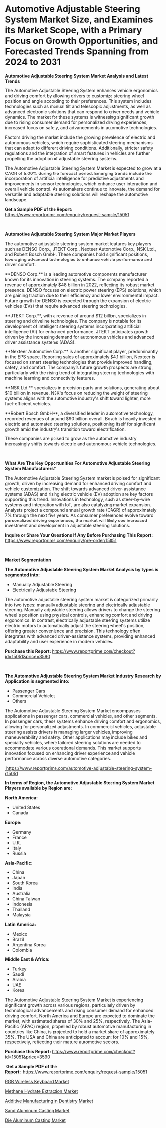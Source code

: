 <p><h1>Automotive Adjustable Steering System Market Size, and Examines its Market Scope, with a Primary Focus on Growth Opportunities, and Forecasted Trends Spanning from 2024 to 2031</h1></p><p><strong>Automotive Adjustable Steering System Market Analysis and Latest Trends</strong></p>
<p><p>The Automotive Adjustable Steering System enhances vehicle ergonomics and driving comfort by allowing drivers to customize steering wheel position and angle according to their preferences. This system includes technologies such as manual tilt and telescopic adjustments, as well as advanced electronic solutions that can respond to driver needs and vehicle dynamics. The market for these systems is witnessing significant growth due to rising consumer demand for personalized driving experiences, increased focus on safety, and advancements in automotive technologies.</p><p>Factors driving the market include the growing prevalence of electric and autonomous vehicles, which require sophisticated steering mechanisms that can adapt to different driving conditions. Additionally, stricter safety regulations and the integration of smart features in vehicles are further propelling the adoption of adjustable steering systems. </p><p>The Automotive Adjustable Steering System Market is expected to grow at a CAGR of 5.00% during the forecast period. Emerging trends include the incorporation of artificial intelligence for predictive adjustments and improvements in sensor technologies, which enhance user interaction and overall vehicle control. As automakers continue to innovate, the demand for versatile and adaptable steering solutions will reshape the automotive landscape.</p></p>
<p><strong>Get a Sample PDF of the Report:&nbsp;</strong> <a href="https://www.reportprime.com/enquiry/request-sample/15051?utm_campaign=1836&utm_medium=2&utm_source=Github&utm_content=ia&utm_term=29112024&utm_id=automotive-adjustable-steering-system">https://www.reportprime.com/enquiry/request-sample/15051</a></p>
<p>&nbsp;</p>
<p><strong>Automotive Adjustable Steering System Major Market Players</strong></p>
<p><p>The automotive adjustable steering system market features key players such as DENSO Corp., JTEKT Corp., Nexteer Automotive Corp., NSK Ltd., and Robert Bosch GmbH. These companies hold significant positions, leveraging advanced technologies to enhance vehicle performance and driver comfort.</p><p>**DENSO Corp.** is a leading automotive components manufacturer known for its innovation in steering systems. The company reported a revenue of approximately $48 billion in 2022, reflecting its robust market presence. DENSO focuses on electric power steering (EPS) solutions, which are gaining traction due to their efficiency and lower environmental impact. Future growth for DENSO is expected through the expansion of electric vehicles (EVs) that require advanced steering technologies.</p><p>**JTEKT Corp.**, with a revenue of around $12 billion, specializes in steering and driveline technologies. The company is notable for its development of intelligent steering systems incorporating artificial intelligence (AI) for enhanced performance. JTEKT anticipates growth driven by the increasing demand for autonomous vehicles and advanced driver assistance systems (ADAS).</p><p>**Nexteer Automotive Corp.** is another significant player, predominantly in the EPS space. Reporting sales of approximately $4.1 billion, Nexteer is focused on smart steering technologies that provide improved handling, safety, and comfort. The company’s future growth prospects are strong, particularly with the rising trend of integrating steering technologies with machine learning and connectivity features.</p><p>**NSK Ltd.** specializes in precision parts and solutions, generating about $10 billion in revenue. NSK's focus on reducing the weight of steering systems aligns with the automotive industry's shift toward lighter, more fuel-efficient vehicles.</p><p>**Robert Bosch GmbH**, a diversified leader in automotive technology, recorded revenues of around $90 billion overall. Bosch is heavily invested in electric and automated steering solutions, positioning itself for significant growth amid the industry's transition toward electrification.</p><p>These companies are poised to grow as the automotive industry increasingly shifts towards electric and autonomous vehicle technologies.</p></p>
<p>&nbsp;</p>
<p><strong>What Are The Key Opportunities For Automotive Adjustable Steering System Manufacturers?</strong></p>
<p><p>The Automotive Adjustable Steering System market is poised for significant growth, driven by increasing demand for enhanced driving comfort and vehicle customization. The shift towards advanced driver-assistance systems (ADAS) and rising electric vehicle (EV) adoption are key factors supporting this trend. Innovations in technology, such as steer-by-wire systems and integration with IoT, are also catalyzing market expansion. Analysts project a compound annual growth rate (CAGR) of approximately 7% through the next five years. As consumer preferences evolve toward personalized driving experiences, the market will likely see increased investment and development in adjustable steering solutions.</p></p>
<p><strong>Inquire or Share Your Questions If Any Before Purchasing This Report:</strong> <a href="https://www.reportprime.com/enquiry/pre-order/15051?utm_campaign=1836&utm_medium=2&utm_source=Github&utm_content=ia&utm_term=29112024&utm_id=automotive-adjustable-steering-system">https://www.reportprime.com/enquiry/pre-order/15051</a></p>
<p>&nbsp;</p>
<p><strong>Market Segmentation</strong></p>
<p><strong>The Automotive Adjustable Steering System Market Analysis by types is segmented into:</strong></p>
<p><ul><li>Manually Adjustable Steering</li><li>Electrically Adjustable Steering</li></ul></p>
<p><p>The automotive adjustable steering system market is categorized primarily into two types: manually adjustable steering and electrically adjustable steering. Manually adjustable steering allows drivers to change the steering wheel's position using physical controls, enhancing comfort and driving ergonomics. In contrast, electrically adjustable steering systems utilize electric motors to automatically adjust the steering wheel's position, offering greater convenience and precision. This technology often integrates with advanced driver-assistance systems, providing enhanced adaptability and user experience in modern vehicles.</p></p>
<p><strong>Purchase this Report:&nbsp;</strong><a href="https://www.reportprime.com/checkout?id=15051&price=3590&utm_campaign=1836&utm_medium=2&utm_source=Github&utm_content=ia&utm_term=29112024&utm_id=automotive-adjustable-steering-system">https://www.reportprime.com/checkout?id=15051&price=3590</a></p>
<p>&nbsp;</p>
<p><strong>The Automotive Adjustable Steering System Market Industry Research by Application is segmented into:</strong></p>
<p><ul><li>Passenger Cars</li><li>Commercial Vehicles</li><li>Others</li></ul></p>
<p><p>The Automotive Adjustable Steering System Market encompasses applications in passenger cars, commercial vehicles, and other segments. In passenger cars, these systems enhance driving comfort and ergonomics, allowing for personalized adjustments. In commercial vehicles, adjustable steering assists drivers in managing larger vehicles, improving maneuverability and safety. Other applications may include bikes and specialty vehicles, where tailored steering solutions are needed to accommodate various operational demands. This market supports innovation focused on enhancing driver experience and vehicle performance across diverse automotive categories.</p></p>
<p><a href="https://www.reportprime.com/automotive-adjustable-steering-system-r15051?utm_campaign=1836&utm_medium=2&utm_source=Github&utm_content=ia&utm_term=29112024&utm_id=automotive-adjustable-steering-system">&nbsp;https://www.reportprime.com/automotive-adjustable-steering-system-r15051</a></p>
<p><strong>In terms of Region, the Automotive Adjustable Steering System Market Players available by Region are:</strong></p>
<p>
    <p> <strong> North America: </strong>
        <ul>
            <li>United States</li>
            <li>Canada</li>
        </ul>
        </p> 
    <p> <strong> Europe: </strong>
        <ul>
            <li>Germany</li>
            <li>France</li>
            <li>U.K.</li>
            <li>Italy</li>
            <li>Russia</li>
        </ul>
        </p> 
    <p> <strong> Asia-Pacific: </strong>
        <ul>
            <li>China</li>
            <li>Japan</li>
            <li>South Korea</li>
            <li>India</li>
            <li>Australia</li>
            <li>China Taiwan</li>
            <li>Indonesia</li>
            <li>Thailand</li>
            <li>Malaysia</li>
        </ul>
        </p> 
    <p> <strong> Latin America: </strong>
        <ul>
            <li>Mexico</li>
            <li>Brazil</li>
            <li>Argentina Korea</li>
            <li>Colombia</li>
        </ul>
        </p> 
    <p> <strong> Middle East & Africa: </strong>
        <ul>
            <li>Turkey</li>
            <li>Saudi</li>
            <li>Arabia</li>
            <li>UAE</li>
            <li>Korea</li>
        </ul>
    </p>
    </p>
<p><p>The Automotive Adjustable Steering System Market is experiencing significant growth across various regions, particularly driven by technological advancements and rising consumer demand for enhanced driving comfort. North America and Europe are expected to dominate the market, with estimated shares of 30% and 25%, respectively. The Asia-Pacific (APAC) region, propelled by robust automotive manufacturing in countries like China, is projected to hold a market share of approximately 35%. The USA and China are anticipated to account for 10% and 15%, respectively, reflecting their mature automotive sectors.</p></p>
<p><strong>Purchase this Report: </strong><a href="https://www.reportprime.com/checkout?id=15051&price=3590&utm_campaign=1836&utm_medium=2&utm_source=Github&utm_content=ia&utm_term=29112024&utm_id=automotive-adjustable-steering-system">https://www.reportprime.com/checkout?id=15051&price=3590</a></p>
<p>&nbsp;<strong>Get a Sample PDF of the Report:&nbsp;&nbsp;</strong><a href="https://www.reportprime.com/enquiry/request-sample/15051?utm_campaign=1836&utm_medium=2&utm_source=Github&utm_content=ia&utm_term=29112024&utm_id=automotive-adjustable-steering-system">https://www.reportprime.com/enquiry/request-sample/15051</a></p>
<p><strong></strong></p>
<p><p><a href="https://issuu.com/reportprime-2/docs/rgb-wireless-keyboard-market-size-2030.pptx?utm_campaign=1836&utm_medium=2&utm_source=Github&utm_content=ia&utm_term=29112024&utm_id=automotive-adjustable-steering-system">RGB Wireless Keyboard Market</a></p><p><a href="https://github.com/ElviraLeka1962/Market-Research-Report-List-1/blob/main/methane-hydrate-extraction-market.md?utm_campaign=1836&utm_medium=2&utm_source=Github&utm_content=ia&utm_term=29112024&utm_id=automotive-adjustable-steering-system">Methane Hydrate Extraction Market</a></p><p><a href="https://github.com/darenph8er/Market-Research-Report-List-1/blob/main/additive-manufacturing-in-dentistry-market.md?utm_campaign=1836&utm_medium=2&utm_source=Github&utm_content=ia&utm_term=29112024&utm_id=automotive-adjustable-steering-system">Additive Manufacturing in Dentistry Market</a></p><p><a href="https://www.linkedin.com/pulse/global-sand-aluminum-casting-market-product-types-applications-8ffze?utm_campaign=1836&utm_medium=2&utm_source=Github&utm_content=ia&utm_term=29112024&utm_id=automotive-adjustable-steering-system">Sand Aluminum Casting Market</a></p><p><a href="https://www.linkedin.com/pulse/die-aluminum-casting-market-evolution-future-outlook-forecasting-uyice?utm_campaign=1836&utm_medium=2&utm_source=Github&utm_content=ia&utm_term=29112024&utm_id=automotive-adjustable-steering-system">Die Aluminum Casting Market</a></p></p>